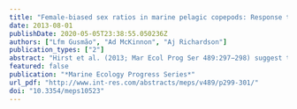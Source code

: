 ```yaml
---
title: "Female-biased sex ratios in marine pelagic copepods: Response to Hirst et al. (2013)"
date: 2013-08-01
publishDate: 2020-05-05T23:38:55.050236Z
authors: ["Lfm Gusmão", "Ad McKinnon", "Aj Richardson"]
publication_types: ["2"]
abstract: "Hirst et al. (2013; Mar Ecol Prog Ser 489:297−298) suggest that Gusmão et al. (2013; Mar Ecol Prog Ser 482:279−298) misinterpreted the findings of Hirst et al. (2010; Limnol Oceanogr 55:2193−2206). They restate that the major factors determining sex ratio in pelagic copepods act upon the adult stage, but they place less emphasis on the idea that predation on male copepods is a likely determinant, and highlight the role of physiological longevity. Here we reconsider the data and confirm our position that at present there is limited evidence to support the theory of male-skewed predation. However, we agree that sex determination is governed by a combination of factors, with the relative emphasis being the main point of contention between the 2 parties."
featured: false
publication: "*Marine Ecology Progress Series*"
url_pdf: "http://www.int-res.com/abstracts/meps/v489/p299-301/"
doi: "10.3354/meps10523"
---
```


